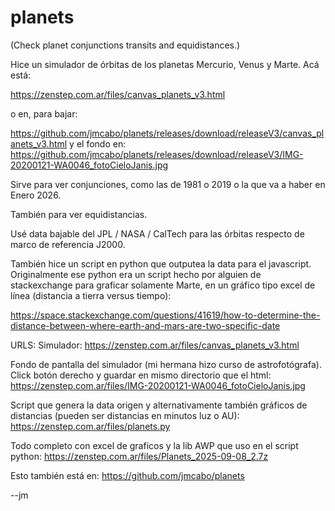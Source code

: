 # planets
(Check planet conjunctions transits and equidistances.)

Hice un simulador de órbitas de los planetas Mercurio, Venus y Marte. Acá está:

https://zenstep.com.ar/files/canvas_planets_v3.html

o en, para bajar:

https://github.com/jmcabo/planets/releases/download/releaseV3/canvas_planets_v3.html
y el fondo en:
https://github.com/jmcabo/planets/releases/download/releaseV3/IMG-20200121-WA0046_fotoCieloJanis.jpg

Sirve para ver conjunciones, como las de 1981 o 2019 o la que va a haber en Enero 2026.

También para ver equidistancias.

Usé data bajable del JPL / NASA / CalTech para las órbitas respecto de marco de referencia J2000.

También hice un script en python que outputea la data para el javascript. Originalmente ese python era un script hecho por alguien de stackexchange para graficar solamente Marte, en un gráfico tipo excel de línea (distancia a tierra versus tiempo):

https://space.stackexchange.com/questions/41619/how-to-determine-the-distance-between-where-earth-and-mars-are-two-specific-date





URLS:
Simulador:
https://zenstep.com.ar/files/canvas_planets_v3.html


Fondo de pantalla del simulador (mi hermana hizo curso de astrofotógrafa). Click botón derecho y guardar en mismo directorio que el html:
https://zenstep.com.ar/files/IMG-20200121-WA0046_fotoCieloJanis.jpg


Script que genera la data origen y alternativamente también gráficos de
distancias (pueden ser distancias en minutos luz o AU):
https://zenstep.com.ar/files/planets.py


Todo completo con excel de graficos y la lib AWP que uso en el script python:
https://zenstep.com.ar/files/Planets_2025-09-08_2.7z


Esto también está en:
https://github.com/jmcabo/planets


--jm


















